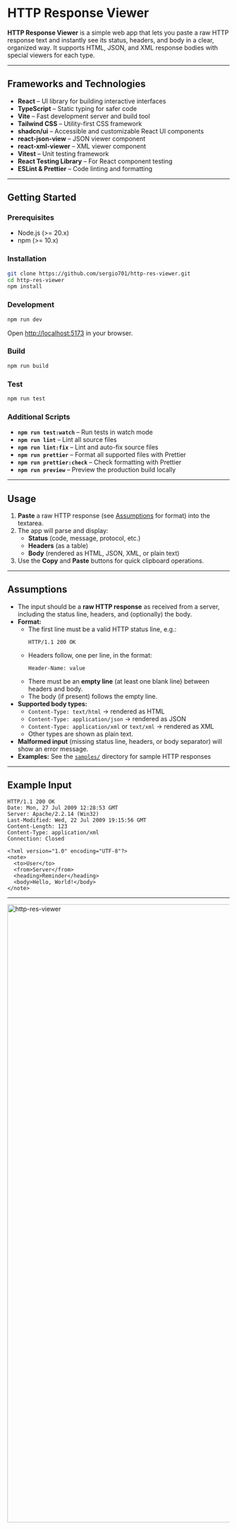 # HTTP Response Viewer

**HTTP Response Viewer** is a simple web app that lets you paste a raw HTTP response text and instantly see its status, headers, and body in a clear, organized way. It supports HTML, JSON, and XML response bodies with special viewers for each type.

---

## Frameworks and Technologies

- **React** – UI library for building interactive interfaces
- **TypeScript** – Static typing for safer code
- **Vite** – Fast development server and build tool
- **Tailwind CSS** – Utility-first CSS framework
- **shadcn/ui** – Accessible and customizable React UI components
- **react-json-view** – JSON viewer component
- **react-xml-viewer** – XML viewer component
- **Vitest** – Unit testing framework
- **React Testing Library** – For React component testing
- **ESLint & Prettier** – Code linting and formatting

---

## Getting Started

### Prerequisites

- Node.js (>= 20.x)
- npm (>= 10.x)

### Installation

```bash
git clone https://github.com/sergio701/http-res-viewer.git
cd http-res-viewer
npm install
```

### Development

```bash
npm run dev
```
Open [http://localhost:5173](http://localhost:5173) in your browser.

### Build

```bash
npm run build
```

### Test

```bash
npm run test
```

### Additional Scripts

- **`npm run test:watch`** – Run tests in watch mode
- **`npm run lint`** – Lint all source files
- **`npm run lint:fix`** – Lint and auto-fix source files
- **`npm run prettier`** – Format all supported files with Prettier
- **`npm run prettier:check`** – Check formatting with Prettier
- **`npm run preview`** – Preview the production build locally

---

## Usage

1. **Paste** a raw HTTP response (see [Assumptions](#assumptions) for format) into the textarea.
2. The app will parse and display:
   - **Status** (code, message, protocol, etc.)
   - **Headers** (as a table)
   - **Body** (rendered as HTML, JSON, XML, or plain text)
3. Use the **Copy** and **Paste** buttons for quick clipboard operations.

---

## Assumptions

- The input should be a **raw HTTP response** as received from a server, including the status line, headers, and (optionally) the body.
- **Format:**
  - The first line must be a valid HTTP status line, e.g.:
    ```
    HTTP/1.1 200 OK
    ```
  - Headers follow, one per line, in the format:
    ```
    Header-Name: value
    ```
  - There must be an **empty line** (at least one blank line) between headers and body.
  - The body (if present) follows the empty line.
- **Supported body types:**  
  - `Content-Type: text/html` → rendered as HTML  
  - `Content-Type: application/json` → rendered as JSON  
  - `Content-Type: application/xml` or `text/xml` → rendered as XML  
  - Other types are shown as plain text.
- **Malformed input** (missing status line, headers, or body separator) will show an error message.
- **Examples:** See the [`samples/`](./samples/) directory for sample HTTP responses

---

## Example Input

```
HTTP/1.1 200 OK
Date: Mon, 27 Jul 2009 12:28:53 GMT
Server: Apache/2.2.14 (Win32)
Last-Modified: Wed, 22 Jul 2009 19:15:56 GMT
Content-Length: 123
Content-Type: application/xml
Connection: Closed

<?xml version="1.0" encoding="UTF-8"?>
<note>
  <to>User</to>
  <from>Server</from>
  <heading>Reminder</heading>
  <body>Hello, World!</body>
</note>
```

---

<img width="1399" alt="http-res-viewer" src="https://github.com/user-attachments/assets/a1fd67c8-a3c4-45ad-ab54-bbf88225172a" />
